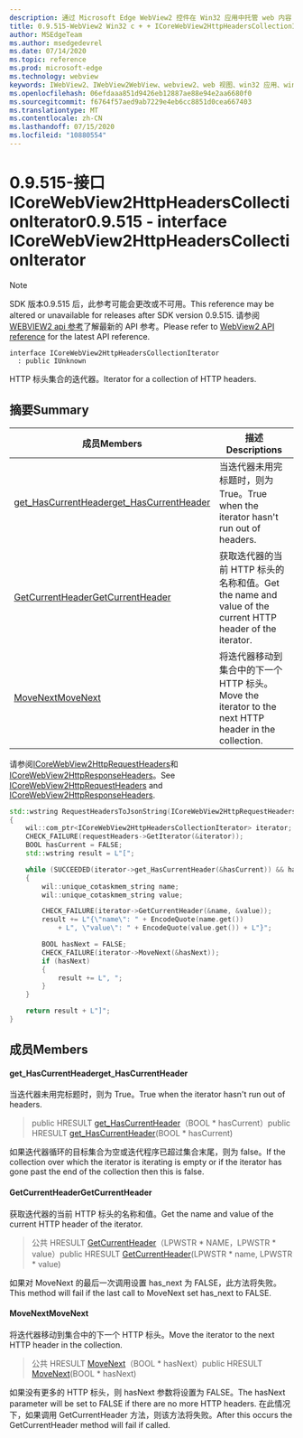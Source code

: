 ```yaml
---
description: 通过 Microsoft Edge WebView2 控件在 Win32 应用中托管 web 内容
title: 0.9.515-WebView2 Win32 c + + ICoreWebView2HttpHeadersCollectionIterator
author: MSEdgeTeam
ms.author: msedgedevrel
ms.date: 07/14/2020
ms.topic: reference
ms.prod: microsoft-edge
ms.technology: webview
keywords: IWebView2、IWebView2WebView、webview2、web 视图、win32 应用、win32、edge、ICoreWebView2、ICoreWebView2Controller、浏览器控件、边缘 html
ms.openlocfilehash: 06efdaaa851d9426eb12887ae88e94e2aa6680f0
ms.sourcegitcommit: f6764f57aed9ab7229e4eb6cc8851d0cea667403
ms.translationtype: MT
ms.contentlocale: zh-CN
ms.lasthandoff: 07/15/2020
ms.locfileid: "10880554"
---
```

# <span data-ttu-id="3bc44-104">0.9.515-接口 ICoreWebView2HttpHeadersCollectionIterator</span><span class="sxs-lookup"><span data-stu-id="3bc44-104">0.9.515 - interface ICoreWebView2HttpHeadersCollectionIterator</span></span> 

> [!NOTE]
> <span data-ttu-id="3bc44-105">SDK 版本0.9.515 后，此参考可能会更改或不可用。</span><span class="sxs-lookup"><span data-stu-id="3bc44-105">This reference may be altered or unavailable for releases after SDK version 0.9.515.</span></span> <span data-ttu-id="3bc44-106">请参阅[WEBVIEW2 api 参考](../../../webview2-api-reference.md)了解最新的 API 参考。</span><span class="sxs-lookup"><span data-stu-id="3bc44-106">Please refer to [WebView2 API reference](../../../webview2-api-reference.md) for the latest API reference.</span></span>

```
interface ICoreWebView2HttpHeadersCollectionIterator
  : public IUnknown
```

<span data-ttu-id="3bc44-107">HTTP 标头集合的迭代器。</span><span class="sxs-lookup"><span data-stu-id="3bc44-107">Iterator for a collection of HTTP headers.</span></span>

## <span data-ttu-id="3bc44-108">摘要</span><span class="sxs-lookup"><span data-stu-id="3bc44-108">Summary</span></span>

 <span data-ttu-id="3bc44-109">成员</span><span class="sxs-lookup"><span data-stu-id="3bc44-109">Members</span></span>                        | <span data-ttu-id="3bc44-110">描述</span><span class="sxs-lookup"><span data-stu-id="3bc44-110">Descriptions</span></span>
--------------------------------|---------------------------------------------
[<span data-ttu-id="3bc44-111">get_HasCurrentHeader</span><span class="sxs-lookup"><span data-stu-id="3bc44-111">get_HasCurrentHeader</span></span>](#get_hascurrentheader) | <span data-ttu-id="3bc44-112">当迭代器未用完标题时，则为 True。</span><span class="sxs-lookup"><span data-stu-id="3bc44-112">True when the iterator hasn't run out of headers.</span></span>
[<span data-ttu-id="3bc44-113">GetCurrentHeader</span><span class="sxs-lookup"><span data-stu-id="3bc44-113">GetCurrentHeader</span></span>](#getcurrentheader) | <span data-ttu-id="3bc44-114">获取迭代器的当前 HTTP 标头的名称和值。</span><span class="sxs-lookup"><span data-stu-id="3bc44-114">Get the name and value of the current HTTP header of the iterator.</span></span>
[<span data-ttu-id="3bc44-115">MoveNext</span><span class="sxs-lookup"><span data-stu-id="3bc44-115">MoveNext</span></span>](#movenext) | <span data-ttu-id="3bc44-116">将迭代器移动到集合中的下一个 HTTP 标头。</span><span class="sxs-lookup"><span data-stu-id="3bc44-116">Move the iterator to the next HTTP header in the collection.</span></span>

<span data-ttu-id="3bc44-117">请参阅[ICoreWebView2HttpRequestHeaders](icorewebview2httprequestheaders.md)和[ICoreWebView2HttpResponseHeaders](icorewebview2httpresponseheaders.md)。</span><span class="sxs-lookup"><span data-stu-id="3bc44-117">See [ICoreWebView2HttpRequestHeaders](icorewebview2httprequestheaders.md) and [ICoreWebView2HttpResponseHeaders](icorewebview2httpresponseheaders.md).</span></span> 
```cpp
std::wstring RequestHeadersToJsonString(ICoreWebView2HttpRequestHeaders* requestHeaders)
{
    wil::com_ptr<ICoreWebView2HttpHeadersCollectionIterator> iterator;
    CHECK_FAILURE(requestHeaders->GetIterator(&iterator));
    BOOL hasCurrent = FALSE;
    std::wstring result = L"[";

    while (SUCCEEDED(iterator->get_HasCurrentHeader(&hasCurrent)) && hasCurrent)
    {
        wil::unique_cotaskmem_string name;
        wil::unique_cotaskmem_string value;

        CHECK_FAILURE(iterator->GetCurrentHeader(&name, &value));
        result += L"{\"name\": " + EncodeQuote(name.get())
            + L", \"value\": " + EncodeQuote(value.get()) + L"}";

        BOOL hasNext = FALSE;
        CHECK_FAILURE(iterator->MoveNext(&hasNext));
        if (hasNext)
        {
            result += L", ";
        }
    }

    return result + L"]";
}
```

## <span data-ttu-id="3bc44-118">成员</span><span class="sxs-lookup"><span data-stu-id="3bc44-118">Members</span></span>

#### <span data-ttu-id="3bc44-119">get_HasCurrentHeader</span><span class="sxs-lookup"><span data-stu-id="3bc44-119">get_HasCurrentHeader</span></span> 

<span data-ttu-id="3bc44-120">当迭代器未用完标题时，则为 True。</span><span class="sxs-lookup"><span data-stu-id="3bc44-120">True when the iterator hasn't run out of headers.</span></span>

> <span data-ttu-id="3bc44-121">public HRESULT [get_HasCurrentHeader](#get_hascurrentheader)（BOOL \* hasCurrent）</span><span class="sxs-lookup"><span data-stu-id="3bc44-121">public HRESULT [get_HasCurrentHeader](#get_hascurrentheader)(BOOL \* hasCurrent)</span></span>

<span data-ttu-id="3bc44-122">如果迭代器循环的目标集合为空或迭代程序已超过集合末尾，则为 false。</span><span class="sxs-lookup"><span data-stu-id="3bc44-122">If the collection over which the iterator is iterating is empty or if the iterator has gone past the end of the collection then this is false.</span></span>

#### <span data-ttu-id="3bc44-123">GetCurrentHeader</span><span class="sxs-lookup"><span data-stu-id="3bc44-123">GetCurrentHeader</span></span> 

<span data-ttu-id="3bc44-124">获取迭代器的当前 HTTP 标头的名称和值。</span><span class="sxs-lookup"><span data-stu-id="3bc44-124">Get the name and value of the current HTTP header of the iterator.</span></span>

> <span data-ttu-id="3bc44-125">公共 HRESULT [GetCurrentHeader](#getcurrentheader)（LPWSTR \* NAME，LPWSTR \* value）</span><span class="sxs-lookup"><span data-stu-id="3bc44-125">public HRESULT [GetCurrentHeader](#getcurrentheader)(LPWSTR \* name, LPWSTR \* value)</span></span>

<span data-ttu-id="3bc44-126">如果对 MoveNext 的最后一次调用设置 has_next 为 FALSE，此方法将失败。</span><span class="sxs-lookup"><span data-stu-id="3bc44-126">This method will fail if the last call to MoveNext set has_next to FALSE.</span></span>

#### <span data-ttu-id="3bc44-127">MoveNext</span><span class="sxs-lookup"><span data-stu-id="3bc44-127">MoveNext</span></span> 

<span data-ttu-id="3bc44-128">将迭代器移动到集合中的下一个 HTTP 标头。</span><span class="sxs-lookup"><span data-stu-id="3bc44-128">Move the iterator to the next HTTP header in the collection.</span></span>

> <span data-ttu-id="3bc44-129">公共 HRESULT [MoveNext](#movenext)（BOOL \* hasNext）</span><span class="sxs-lookup"><span data-stu-id="3bc44-129">public HRESULT [MoveNext](#movenext)(BOOL \* hasNext)</span></span>

<span data-ttu-id="3bc44-130">如果没有更多的 HTTP 标头，则 hasNext 参数将设置为 FALSE。</span><span class="sxs-lookup"><span data-stu-id="3bc44-130">The hasNext parameter will be set to FALSE if there are no more HTTP headers.</span></span> <span data-ttu-id="3bc44-131">在此情况下，如果调用 GetCurrentHeader 方法，则该方法将失败。</span><span class="sxs-lookup"><span data-stu-id="3bc44-131">After this occurs the GetCurrentHeader method will fail if called.</span></span>

